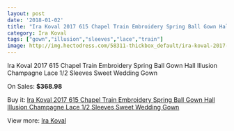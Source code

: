 ```yaml
---
layout: post
date: '2018-01-02'
title: "Ira Koval 2017 615 Chapel Train Embroidery Spring Ball Gown Hall Illusion Champagne Lace 1/2 Sleeves Sweet Wedding Gown"
category: Ira Koval
tags: ["gown","illusion","sleeves","lace","train"]
image: http://img.hectodress.com/58311-thickbox_default/ira-koval-2017-615-chapel-train-embroidery-spring-ball-gown-hall-illusion-champagne-lace-1-2-sleeves-sweet-wedding-gown.jpg
---
```

Ira Koval 2017 615 Chapel Train Embroidery Spring Ball Gown Hall Illusion Champagne Lace 1/2 Sleeves Sweet Wedding Gown

On Sales: **$368.98**
<a href="https://www.hectodress.com/ira-koval/18183-ira-koval-2017-615-chapel-train-embroidery-spring-ball-gown-hall-illusion-champagne-lace-1-2-sleeves-sweet-wedding-gown.html"><amp-img layout="responsive" width="600" height="600" src="//img.hectodress.com/58311-thickbox_default/ira-koval-2017-615-chapel-train-embroidery-spring-ball-gown-hall-illusion-champagne-lace-1-2-sleeves-sweet-wedding-gown.jpg" alt="Ira Koval 2017 615 Chapel Train Embroidery Spring Ball Gown Hall Illusion Champagne Lace 1/2 Sleeves Sweet Wedding Gown 0" /></a>
<a href="https://www.hectodress.com/ira-koval/18183-ira-koval-2017-615-chapel-train-embroidery-spring-ball-gown-hall-illusion-champagne-lace-1-2-sleeves-sweet-wedding-gown.html"><amp-img layout="responsive" width="600" height="600" src="//img.hectodress.com/58316-thickbox_default/ira-koval-2017-615-chapel-train-embroidery-spring-ball-gown-hall-illusion-champagne-lace-1-2-sleeves-sweet-wedding-gown.jpg" alt="Ira Koval 2017 615 Chapel Train Embroidery Spring Ball Gown Hall Illusion Champagne Lace 1/2 Sleeves Sweet Wedding Gown 1" /></a>
<a href="https://www.hectodress.com/ira-koval/18183-ira-koval-2017-615-chapel-train-embroidery-spring-ball-gown-hall-illusion-champagne-lace-1-2-sleeves-sweet-wedding-gown.html"><amp-img layout="responsive" width="600" height="600" src="//img.hectodress.com/58315-thickbox_default/ira-koval-2017-615-chapel-train-embroidery-spring-ball-gown-hall-illusion-champagne-lace-1-2-sleeves-sweet-wedding-gown.jpg" alt="Ira Koval 2017 615 Chapel Train Embroidery Spring Ball Gown Hall Illusion Champagne Lace 1/2 Sleeves Sweet Wedding Gown 2" /></a>
<a href="https://www.hectodress.com/ira-koval/18183-ira-koval-2017-615-chapel-train-embroidery-spring-ball-gown-hall-illusion-champagne-lace-1-2-sleeves-sweet-wedding-gown.html"><amp-img layout="responsive" width="600" height="600" src="//img.hectodress.com/58314-thickbox_default/ira-koval-2017-615-chapel-train-embroidery-spring-ball-gown-hall-illusion-champagne-lace-1-2-sleeves-sweet-wedding-gown.jpg" alt="Ira Koval 2017 615 Chapel Train Embroidery Spring Ball Gown Hall Illusion Champagne Lace 1/2 Sleeves Sweet Wedding Gown 3" /></a>
<a href="https://www.hectodress.com/ira-koval/18183-ira-koval-2017-615-chapel-train-embroidery-spring-ball-gown-hall-illusion-champagne-lace-1-2-sleeves-sweet-wedding-gown.html"><amp-img layout="responsive" width="600" height="600" src="//img.hectodress.com/58313-thickbox_default/ira-koval-2017-615-chapel-train-embroidery-spring-ball-gown-hall-illusion-champagne-lace-1-2-sleeves-sweet-wedding-gown.jpg" alt="Ira Koval 2017 615 Chapel Train Embroidery Spring Ball Gown Hall Illusion Champagne Lace 1/2 Sleeves Sweet Wedding Gown 4" /></a>
<a href="https://www.hectodress.com/ira-koval/18183-ira-koval-2017-615-chapel-train-embroidery-spring-ball-gown-hall-illusion-champagne-lace-1-2-sleeves-sweet-wedding-gown.html"><amp-img layout="responsive" width="600" height="600" src="//img.hectodress.com/58312-thickbox_default/ira-koval-2017-615-chapel-train-embroidery-spring-ball-gown-hall-illusion-champagne-lace-1-2-sleeves-sweet-wedding-gown.jpg" alt="Ira Koval 2017 615 Chapel Train Embroidery Spring Ball Gown Hall Illusion Champagne Lace 1/2 Sleeves Sweet Wedding Gown 5" /></a>

Buy it: [Ira Koval 2017 615 Chapel Train Embroidery Spring Ball Gown Hall Illusion Champagne Lace 1/2 Sleeves Sweet Wedding Gown](https://www.hectodress.com/ira-koval/18183-ira-koval-2017-615-chapel-train-embroidery-spring-ball-gown-hall-illusion-champagne-lace-1-2-sleeves-sweet-wedding-gown.html "Ira Koval 2017 615 Chapel Train Embroidery Spring Ball Gown Hall Illusion Champagne Lace 1/2 Sleeves Sweet Wedding Gown")

View more: [Ira Koval](https://www.hectodress.com/77-ira-koval "Ira Koval")